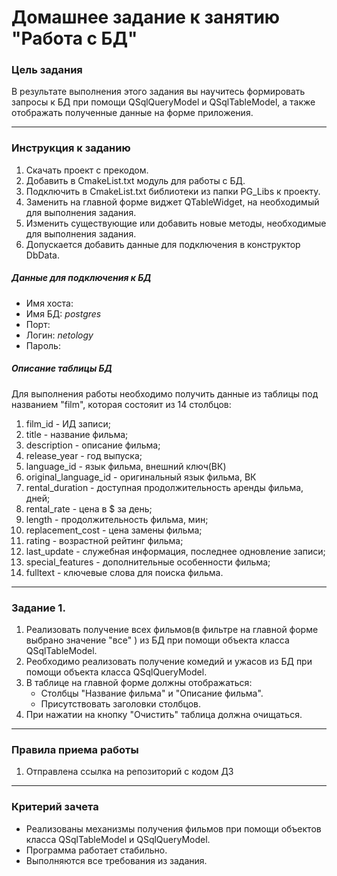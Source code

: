 # Домашнее задание к занятию "Работа с БД"

### Цель задания

В результате выполнения этого задания вы научитесь формировать запросы к БД при помощи QSqlQueryModel и QSqlTableModel, а также отображать полученные данные на форме приложения. 

------

### Инструкция к заданию

1. Скачать проект с прекодом.
2. Добавить в CmakeList.txt модуль для работы с БД.
3. Подключить в CmakeList.txt библиотеки из папки PG_Libs к проекту.
4. Заменить на главной форме виджет QTableWidget, на необходимый для выполнения задания.
5. Изменить существующие или добавить новые методы, необходимые для выполнения задания.
6. Допускается добавить данные для подключения в конструктор DbData.

##### Данные для подключения к БД

* Имя хоста:
* Имя БД: *postgres*
* Порт:
* Логин: *netology*
* Пароль:

##### Описание таблицы БД

Для выполнения работы необходимо получить данные из таблицы под названием "film", которая состояит из 14 столбцов:

1. film_id - ИД записи;
2. title - название фильма;
3. description - описание фильма;
4. release_year - год выпуска;
5. language_id - язык фильма, внешний ключ(ВК)
6. original_language_id - оригинальный язык фильма, ВК
7. rental_duration - доступная продолжительность аренды фильма, дней;
8. rental_rate - цена в $ за день;
9. length - продолжительность фильма, мин;
10. replacement_cost - цена замены фильма;
11. rating - возрастной рейтинг фильма;
12. last_update - служебная информация, последнее одновление записи;
13. special_features - дополнительные особенности фильма;
14. fulltext - ключевые слова для поиска фильма.
------

### Задание 1. 

1. Реализовать получение всех фильмов(в фильтре на главной форме выбрано значение "все" ) из БД при помощи объекта класса QSqlTableModel.
2. Реобходимо реализовать получение комедий и ужасов из БД при помощи объекта класса QSqlQueryModel.
3. В таблице на главной форме должны отображаться:
   * Столбцы "Название фильма" и "Описание фильма".
   * Присутствовать заголовки столбцов.
4. При нажатии на кнопку "Очистить" таблица должна очищаться.

------

### Правила приема работы

1. Отправлена ссылка на репозиторий с кодом ДЗ

------

### Критерий зачета

* Реализованы механизмы получения фильмов при помощи объектов класса QSqlTableModel и QSqlQueryModel.
* Программа работает стабильно.
* Выполняются все требования из задания.



